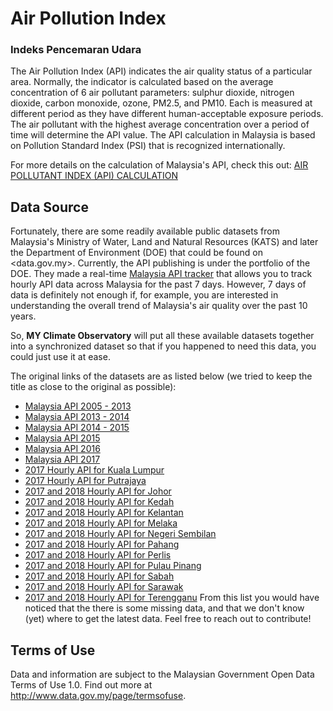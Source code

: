 # Air Pollution Index 
### Indeks Pencemaran Udara

The Air Pollution Index (API) indicates the air quality status of a particular area. Normally, the indicator is calculated based on the average concentration of 6 air pollutant parameters: sulphur dioxide, nitrogen dioxide, carbon monoxide, ozone, PM2.5, and PM10. Each is measured at different period as they have different human-acceptable exposure periods. The air pollutant with the highest average concentration over a period of time will determine the API value. The API calculation in Malaysia is based on Pollution Standard Index (PSI) that is recognized internationally. 

For more details on the calculation of Malaysia's API, check this out: [AIR POLLUTANT INDEX (API) CALCULATION](http://apims.doe.gov.my/public_v2/pdf/API_Calculation.pdf)

## Data Source
Fortunately, there are some readily available public datasets from Malaysia's Ministry of Water, Land and Natural Resources (KATS) and later the Department of Environment (DOE) that could be found on <data.gov.my>. Currently, the API publishing is under the portfolio of the DOE. They made a real-time [Malaysia API tracker](http://apims.doe.gov.my/public_v2/home.html) that allows you to track hourly API data across Malaysia for the past 7 days. However, 7 days of data is definitely not enough if, for example, you are interested in understanding the overall trend of Malaysia's air quality over the past 10 years. 

So, **MY Climate Observatory** will put all these available datasets together into a synchronized dataset so that if you happened to need this data, you could just use it at ease.  

The original links of the datasets are as listed below (we tried to keep the title as close to the original as possible):
* [Malaysia API 2005 - 2013](http://www.data.gov.my/data/ms_MY/dataset/bacaan-indeks-pencemaran-udara-ipu-di-malaysia-pada-tahun-2005-hingga-2013)
* [Malaysia API 2013 - 2014](http://www.data.gov.my/data/ms_MY/dataset/bacaan-indeks-pencemaran-udara-ipu-di-malaysia-pada-tahun-2013-hingga-2014)
* [Malaysia API 2014 - 2015](http://www.data.gov.my/data/ms_MY/dataset/bacaan-indeks-pencemaran-udara-ipu-di-malaysia-pada-tahun-2014-hingga-2015)
* [Malaysia API 2015](http://www.data.gov.my/data/ms_MY/dataset/jas-bacaan-indeks-pencemaran-udara-ipu-di-malaysia-pada-tahun-2015)
* [Malaysia API 2016](http://www.data.gov.my/data/ms_MY/dataset/bacaan-indeks-pencemaran-udara-ipu-2016)
* [Malaysia API 2017](http://www.data.gov.my/data/ms_MY/dataset/bacaan-indeks-pencemar-udara-ipu-bagi-semua-stesen-pengawasan-kualiti-udara-automatik-dalam-malaysia)
* [2017 Hourly API for Kuala Lumpur](http://www.data.gov.my/data/ms_MY/dataset/bacaan-indeks-pencemar-udara-ipu-kuala-lumpur-bagi-tahun-2017)
* [2017 Hourly API for Putrajaya](http://www.data.gov.my/data/ms_MY/dataset/bacaan-indeks-pencemar-udara-ipu-putrajaya-bagi-tahun-2017)
* [2017 and 2018 Hourly API for Johor](http://www.data.gov.my/data/ms_MY/dataset/bacaan-indeks-pencemar-udara-negeri-johor-bagi-tahun-2017)
* [2017 and 2018 Hourly API for Kedah](http://www.data.gov.my/data/ms_MY/dataset/bacaan-indeks-pencemar-udara-ipu-negeri-kedah-bagi-tahun-2017)
* [2017 and 2018 Hourly API for Kelantan](http://www.data.gov.my/data/ms_MY/dataset/bacaan-indeks-pencemar-udara-ipu-negeri-kelantan-bagi-tahun-2017)
* [2017 and 2018 Hourly API for Melaka](http://www.data.gov.my/data/ms_MY/dataset/bacaan-indeks-pencemar-udara-ipu-negeri-melaka-bagi-tahun-2017)
* [2017 and 2018 Hourly API for Negeri Sembilan](http://www.data.gov.my/data/ms_MY/dataset/bacaan-indeks-pencemar-udara-ipu-negeri-sembilan-bagi-tahun-2017)
* [2017 and 2018 Hourly API for Pahang](http://www.data.gov.my/data/ms_MY/dataset/bacaan-indeks-pencemar-udara-ipu-negeri-pahang-bagi-tahun-2017)
* [2017 and 2018 Hourly API for Perlis](http://www.data.gov.my/data/ms_MY/dataset/bacaan-indeks-pencemar-udara-ipu-negeri-perlis-bagi-tahun-2017)
* [2017 and 2018 Hourly API for Pulau Pinang](http://www.data.gov.my/data/ms_MY/dataset/bacaan-indeks-pencemar-udara-ipu-negeri-pulau-pinang-bagi-tahun-2017)
* [2017 and 2018 Hourly API for Sabah](http://www.data.gov.my/data/ms_MY/dataset/bacaan-indeks-pencemar-udara-ipu-negeri-sabah-bagi-tahun-2017)
* [2017 and 2018 Hourly API for Sarawak](http://www.data.gov.my/data/ms_MY/dataset/bacaan-indeks-pencemar-udara-ipu-negeri-sarawak-bagi-tahun-2017)
* [2017 and 2018 Hourly API for Terengganu](http://www.data.gov.my/data/ms_MY/dataset/bacaan-indeks-pencemar-udara-ipu-negeri-terengganu-bagi-tahun-2017)
From this list you would have noticed that the there is some missing data, and that we don't know (yet) where to get the latest data. Feel free to reach out to contribute!

## Terms of Use
Data and information are subject to the Malaysian Government Open Data Terms of Use 1.0. Find out more at <http://www.data.gov.my/page/termsofuse>.
